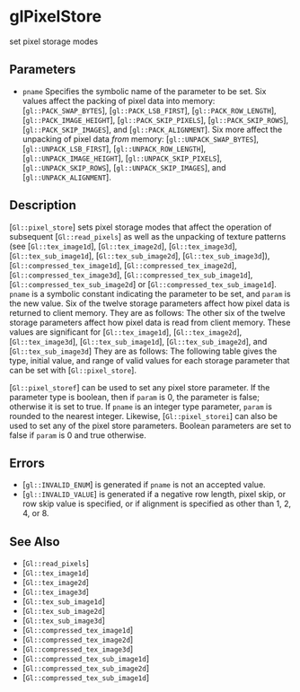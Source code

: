 # glPixelStore
set pixel storage modes

## Parameters
- `pname`
  Specifies the symbolic name of the parameter to be set. Six values
  affect the packing of pixel data into memory: [`gl::PACK_SWAP_BYTES`],
  [`gl::PACK_LSB_FIRST`], [`gl::PACK_ROW_LENGTH`],
  [`gl::PACK_IMAGE_HEIGHT`], [`gl::PACK_SKIP_PIXELS`],
  [`gl::PACK_SKIP_ROWS`], [`gl::PACK_SKIP_IMAGES`], and
  [`gl::PACK_ALIGNMENT`]. Six more affect the unpacking of pixel data
  *from* memory: [`gl::UNPACK_SWAP_BYTES`], [`gl::UNPACK_LSB_FIRST`],
  [`gl::UNPACK_ROW_LENGTH`], [`gl::UNPACK_IMAGE_HEIGHT`],
  [`gl::UNPACK_SKIP_PIXELS`], [`gl::UNPACK_SKIP_ROWS`],
  [`gl::UNPACK_SKIP_IMAGES`], and [`gl::UNPACK_ALIGNMENT`].

## Description
[`Gl::pixel_store`] sets pixel storage modes that affect the operation
  of subsequent [`Gl::read_pixels`] as well as the unpacking of texture
  patterns (see [`Gl::tex_image1d`], [`Gl::tex_image2d`],
  [`Gl::tex_image3d`], [`Gl::tex_sub_image1d`], [`Gl::tex_sub_image2d`],
  [`Gl::tex_sub_image3d`]), [`Gl::compressed_tex_image1d`],
  [`Gl::compressed_tex_image2d`], [`Gl::compressed_tex_image3d`],
  [`Gl::compressed_tex_sub_image1d`], [`Gl::compressed_tex_sub_image2d`]
  or [`Gl::compressed_tex_sub_image1d`].
`pname` is a symbolic constant indicating the parameter to be set, and
  `param` is the new value. Six of the twelve storage parameters affect
  how pixel data is returned to client memory. They are as follows:
The other six of the twelve storage parameters affect how pixel data
  is read from client memory. These values are significant for
  [`Gl::tex_image1d`], [`Gl::tex_image2d`], [`Gl::tex_image3d`],
  [`Gl::tex_sub_image1d`], [`Gl::tex_sub_image2d`], and
  [`Gl::tex_sub_image3d`]
They are as follows:
The following table gives the type, initial value, and range of valid
  values for each storage parameter that can be set with
  [`Gl::pixel_store`].

[`Gl::pixel_storef`] can be used to set any pixel store parameter. If
  the parameter type is boolean, then if `param` is 0, the parameter is
  false; otherwise it is set to true. If `pname` is an integer type
  parameter, `param` is rounded to the nearest integer.
Likewise, [`Gl::pixel_storei`] can also be used to set any of the
  pixel store parameters. Boolean parameters are set to false if `param`
  is 0 and true otherwise.

## Errors
- [`gl::INVALID_ENUM`] is generated if `pname` is not an accepted value.
- [`gl::INVALID_VALUE`] is generated if a negative row length, pixel
  skip, or row skip value is specified, or if alignment is specified as
  other than 1, 2, 4, or 8.

## See Also
- [`Gl::read_pixels`]
- [`Gl::tex_image1d`]
- [`Gl::tex_image2d`]
- [`Gl::tex_image3d`]
- [`Gl::tex_sub_image1d`]
- [`Gl::tex_sub_image2d`]
- [`Gl::tex_sub_image3d`]
- [`Gl::compressed_tex_image1d`]
- [`Gl::compressed_tex_image2d`]
- [`Gl::compressed_tex_image3d`]
- [`Gl::compressed_tex_sub_image1d`]
- [`Gl::compressed_tex_sub_image2d`]
- [`Gl::compressed_tex_sub_image1d`]
